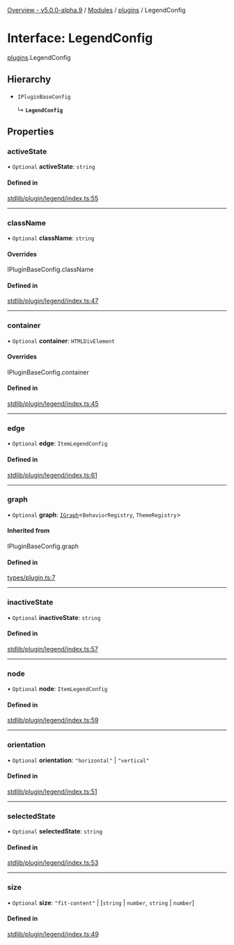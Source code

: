 [Overview - v5.0.0-alpha.9](../README.en.md) / [Modules](../modules.en.md) / [plugins](../modules/plugins.en.md) / LegendConfig

# Interface: LegendConfig

[plugins](../modules/plugins.en.md).LegendConfig

## Hierarchy

- `IPluginBaseConfig`

  ↳ **`LegendConfig`**

## Properties

### activeState

• `Optional` **activeState**: `string`

#### Defined in

[stdlib/plugin/legend/index.ts:55](https://github.com/antvis/G6/blob/c9548251ff/packages/g6/src/stdlib/plugin/legend/index.ts#L55)

___

### className

• `Optional` **className**: `string`

#### Overrides

IPluginBaseConfig.className

#### Defined in

[stdlib/plugin/legend/index.ts:47](https://github.com/antvis/G6/blob/c9548251ff/packages/g6/src/stdlib/plugin/legend/index.ts#L47)

___

### container

• `Optional` **container**: `HTMLDivElement`

#### Overrides

IPluginBaseConfig.container

#### Defined in

[stdlib/plugin/legend/index.ts:45](https://github.com/antvis/G6/blob/c9548251ff/packages/g6/src/stdlib/plugin/legend/index.ts#L45)

___

### edge

• `Optional` **edge**: `ItemLegendConfig`

#### Defined in

[stdlib/plugin/legend/index.ts:61](https://github.com/antvis/G6/blob/c9548251ff/packages/g6/src/stdlib/plugin/legend/index.ts#L61)

___

### graph

• `Optional` **graph**: [`IGraph`](types-IGraph.en.md)<`BehaviorRegistry`, `ThemeRegistry`\>

#### Inherited from

IPluginBaseConfig.graph

#### Defined in

[types/plugin.ts:7](https://github.com/antvis/G6/blob/c9548251ff/packages/g6/src/types/plugin.ts#L7)

___

### inactiveState

• `Optional` **inactiveState**: `string`

#### Defined in

[stdlib/plugin/legend/index.ts:57](https://github.com/antvis/G6/blob/c9548251ff/packages/g6/src/stdlib/plugin/legend/index.ts#L57)

___

### node

• `Optional` **node**: `ItemLegendConfig`

#### Defined in

[stdlib/plugin/legend/index.ts:59](https://github.com/antvis/G6/blob/c9548251ff/packages/g6/src/stdlib/plugin/legend/index.ts#L59)

___

### orientation

• `Optional` **orientation**: ``"horizontal"`` \| ``"vertical"``

#### Defined in

[stdlib/plugin/legend/index.ts:51](https://github.com/antvis/G6/blob/c9548251ff/packages/g6/src/stdlib/plugin/legend/index.ts#L51)

___

### selectedState

• `Optional` **selectedState**: `string`

#### Defined in

[stdlib/plugin/legend/index.ts:53](https://github.com/antvis/G6/blob/c9548251ff/packages/g6/src/stdlib/plugin/legend/index.ts#L53)

___

### size

• `Optional` **size**: ``"fit-content"`` \| [`string` \| `number`, `string` \| `number`]

#### Defined in

[stdlib/plugin/legend/index.ts:49](https://github.com/antvis/G6/blob/c9548251ff/packages/g6/src/stdlib/plugin/legend/index.ts#L49)
